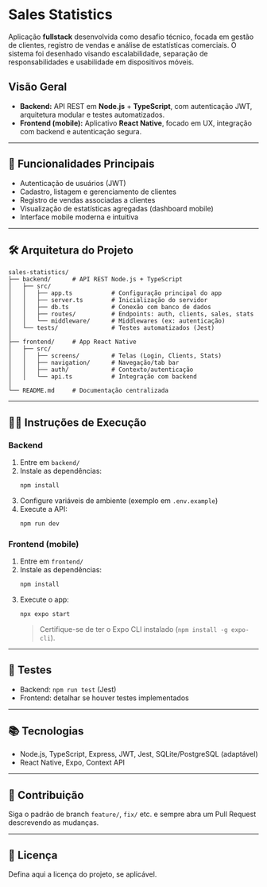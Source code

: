 # Sales Statistics

Aplicação **fullstack** desenvolvida como desafio técnico, focada em gestão de clientes, registro de vendas e análise de estatísticas comerciais. O sistema foi desenhado visando escalabilidade, separação de responsabilidades e usabilidade em dispositivos móveis.

## Visão Geral

- **Backend:** API REST em **Node.js** + **TypeScript**, com autenticação JWT, arquitetura modular e testes automatizados.
- **Frontend (mobile):** Aplicativo **React Native**, focado em UX, integração com backend e autenticação segura.

---

## 🚀 Funcionalidades Principais

- Autenticação de usuários (JWT)
- Cadastro, listagem e gerenciamento de clientes
- Registro de vendas associadas a clientes
- Visualização de estatísticas agregadas (dashboard mobile)
- Interface mobile moderna e intuitiva

---

## 🛠️ Arquitetura do Projeto

```
sales-statistics/
├── backend/      # API REST Node.js + TypeScript
│   ├── src/
│   │   ├── app.ts           # Configuração principal do app
│   │   ├── server.ts        # Inicialização do servidor
│   │   ├── db.ts            # Conexão com banco de dados
│   │   ├── routes/          # Endpoints: auth, clients, sales, stats
│   │   └── middleware/      # Middlewares (ex: autenticação)
│   └── tests/               # Testes automatizados (Jest)
│
├── frontend/     # App React Native
│   ├── src/
│   │   ├── screens/         # Telas (Login, Clients, Stats)
│   │   ├── navigation/      # Navegação/tab bar
│   │   ├── auth/            # Contexto/autenticação
│   │   └── api.ts           # Integração com backend
│
└── README.md     # Documentação centralizada
```

---

## 🧑‍💻 Instruções de Execução

### Backend

1. Entre em `backend/`
2. Instale as dependências:
   ```bash
   npm install
   ```
3. Configure variáveis de ambiente (exemplo em `.env.example`)
4. Execute a API:
   ```bash
   npm run dev
   ```

### Frontend (mobile)

1. Entre em `frontend/`
2. Instale as dependências:
   ```bash
   npm install
   ```
3. Execute o app:
   ```bash
   npx expo start
   ```
   > Certifique-se de ter o Expo CLI instalado (`npm install -g expo-cli`).

---

## 📝 Testes

- Backend: `npm run test` (Jest)
- Frontend: detalhar se houver testes implementados

---

## 📚 Tecnologias

- Node.js, TypeScript, Express, JWT, Jest, SQLite/PostgreSQL (adaptável)
- React Native, Expo, Context API

---

## 🤝 Contribuição

Siga o padrão de branch `feature/`, `fix/` etc. e sempre abra um Pull Request descrevendo as mudanças.

---

## 📄 Licença

Defina aqui a licença do projeto, se aplicável.